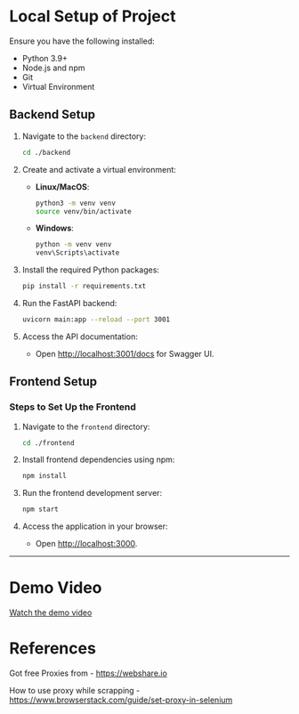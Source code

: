 # Local Setup of Project

Ensure you have the following installed:

- Python 3.9+
- Node.js and npm
- Git
- Virtual Environment
  
## Backend Setup

1. Navigate to the `backend` directory:

   ```bash
   cd ./backend
   ```

2. Create and activate a virtual environment:
   - **Linux/MacOS**:

     ```bash
     python3 -m venv venv
     source venv/bin/activate
     ```

   - **Windows**:

     ```bash
     python -m venv venv
     venv\Scripts\activate
     ```

3. Install the required Python packages:

   ```bash
   pip install -r requirements.txt
   ```

4. Run the FastAPI backend:

   ```bash
   uvicorn main:app --reload --port 3001
   ```

5. Access the API documentation:
   - Open [http://localhost:3001/docs](http://localhost:3001/docs) for Swagger UI.

## Frontend Setup

### Steps to Set Up the Frontend

1. Navigate to the `frontend` directory:

   ```bash
   cd ./frontend
   ```

2. Install frontend dependencies using npm:

   ```bash
   npm install
   ```

3. Run the frontend development server:

   ```bash
   npm start
   ```

4. Access the application in your browser:
   - Open [http://localhost:3000](http://localhost:3000).

---

# Demo Video

[Watch the demo video](assets/stri-assignment-demo.mp4)

# References

Got free Proxies from - <https://webshare.io>

How to use proxy while scrapping -<https://www.browserstack.com/guide/set-proxy-in-selenium>

